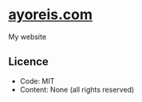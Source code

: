 # [ayoreis.com](//ayoreis.com)

My website

## Licence

- Code: MIT
- Content: None (all rights reserved)
